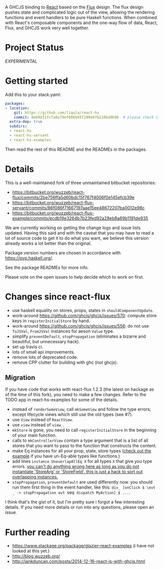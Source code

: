 A GHCJS binding to [React](https://facebook.github.io/react/) based on the
[Flux](https://facebook.github.io/flux/) design.  The flux design pushes state and complicated logic
out of the view, allowing the rendering functions and event handlers to be pure Haskell functions.
When combined with React's composable components and the one-way flow of data, React, Flux, and
GHCJS work very well together.


# Project Status

*EXPERIMENTAL*


# Getting started

Add this to your stack.yaml:

```yaml
packages:
- location:
    git: https://github.com/liqula/react-hs
    commit: 8eb9d31fcfa0a79ef006565f299d47b210bdd690  # please check if that's still the most recent commit on master.
  extra-dep: true
  subdirs:
  - react-hs
  - react-hs-servant
  - react-hs-examples
```

Then read the rest of this README and the READMEs in the packages.


# Details

This is a well-maintained fork of three unmaintained bitbucket
repositories:

- https://bitbucket.org/wuzzeb/react-flux/commits/2be756ffa5d60bdc15f767f4006f0e145efcb39e
- https://bitbucket.org/wuzzeb/react-flux-servant/commits/86f086f71667197aae15ee48672207ba0012e98c
- https://bitbucket.org/wuzzeb/react-flux-example/commits/ecdb19e3264b7b23fed92a28eb8a89b1191de935

We are currently working on getting the change logs and issue lists
updated.  Having this said and with the caveat that you may have to
read a lot of source code to get it to do what you want, we believe
this version already works a lot better than the original.

Package version numbers are chosen in accordance with
https://pvp.haskell.org/.

See the package READMEs for more info.

Please vote on the open issues to help decide which to work on first.


# Changes since react-flux

- use haskell equality on stores, props, states in `shouldComponentUpdate`.
- work-around https://github.com/ghcjs/ghcjs/issues/570: compute store keys in `registerInitialStore` by hand.
- work-around https://github.com/ghcjs/ghcjs/issues/556: do not use `ToJSVal`, `FromJSVal` instances for aeson `Value` type.
- simplify `preventDefault`, `stopPropagation` (eliminates a bizarre and beautiful, but unnecessary hack).
- set up travis ci.
- lots of small api improvements.
- remove lots of deprecated code.
- remove CPP clutter for building with ghc (not ghcjs).


## Migration

If you have code that works with react-flux 1.2.3 (the latest on
hackage as of the time of this fork), you need to make a few changes.
Refer to the TODO app in react-hs-examples for some of the details.

- instead of `renderSomeView`, call `mkSomeView` and follow the type errors; except lifecycle views which still use the old types (see #7).
- use `View` instead of `ReactView`.
- use `view` instead of `view_`.
- `mkStore` is gone, you need to call `registerInitialStore` in the beginning of your main function.
- calls to `mkControllerView` contain a type argument that is a list of all stores that you want to pass to the function that constructs the content.
- make Eq instances for all your prop, state, store types ([check out the example](https://github.com/liqula/react-hs/blob/a5d2d88f6da91a2243ee5cc9ca608e1580a4139d/react-hs-examples/src/TodoComponents.hs#L28) if you have un-Eq-able types like functions.)
- add lines `instance UnoverlapAllEq X` for all types `X` that give you type errors.  [you can't do anything wrong here as long as you do not instantiate 'StoreArg' or 'StoreField'.  this is just a hack to sort out overlapping instances.](https://github.com/liqula/react-hs/blob/41f325790b9a8f4ca75d88a5d8c18dc145f3c1e3/react-hs/src/React/Flux/Internal.hs#L593)
- `stopPropagation`, `preventDefault` are used differently now.  you should run them first thing in the event handler, like this: `div_ [onClick $ \evt _ -> stopPropagation evt `seq` dispatch MyAction] $ ...`.

I think that's the gist of it, but I'm pretty sure i forgot a few
interesting details.  If you need more details or run into any
questions, please open an issue.


# Further reading

- https://www.stackage.org/package/glazier-react-examples (i have not looked at this yet.)
- http://blog.wuzzeb.org/
- http://iankduncan.com/posts/2014-12-16-react-js-with-ghcjs.html


